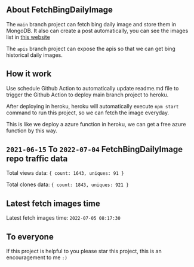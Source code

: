 ## About FetchBingDailyImage

The `main` branch project can fetch bing daily image and store them in MongoDB.
It also can create a post automatically, you can see the images list in [this website](https://oursalbum.netlify.app)

The `apis` branch project can expose the apis so that we can get bing historical daily images.

## How it work

Use schedule Github Action to automatically update readme.md file to trigger the Github Action to deploy main branch project to heroku.

After deploying in heroku, heroku will automatically execute `npm start` command to run this project, so we can fetch the image everyday.

This is like we deploy a azure function in heroku, we can get a free azure function by this way.

## `2021-06-15` To `2022-07-04` FetchBingDailyImage repo traffic data

Total views data: `{ count: 1643, uniques: 91 }`

Total clones data: `{ count: 1843, uniques: 921 }`

## Latest fetch images time

Latest fetch images time: `2022-07-05 08:17:30`

## To everyone

If this project is helpful to you please star this project, this is an encouragement to me `:)`



